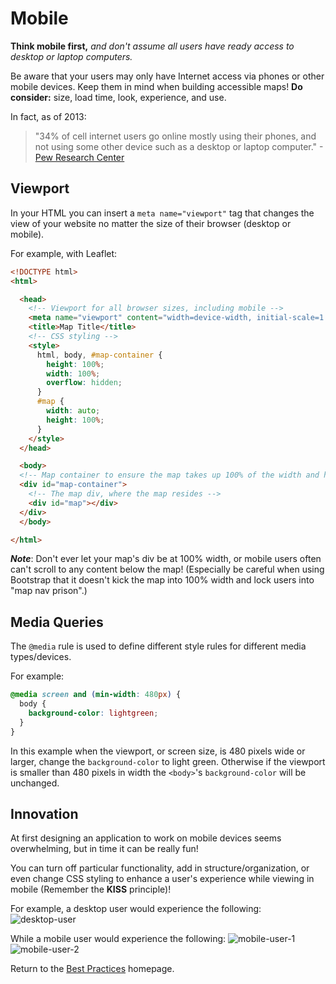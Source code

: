 # Mobile

**Think mobile first,** *and don't assume all users have ready access to desktop or laptop computers.*

Be aware that your users may only have Internet access via phones or other mobile devices. Keep them in mind when building accessible maps! **Do consider:** size, load time, look, experience, and use.

In fact, as of 2013:
> "34% of cell internet users go online mostly using their phones, and not using some other device such as a desktop or laptop computer." -[Pew Research Center](http://www.pewinternet.org/fact-sheets/mobile-technology-fact-sheet)

## Viewport
In your HTML you can insert a `meta name="viewport"` tag that changes the view of your website no matter the size of their browser (desktop or mobile).

For example, with Leaflet:  
```html
<!DOCTYPE html>
<html>

  <head>
    <!-- Viewport for all browser sizes, including mobile -->
    <meta name="viewport" content="width=device-width, initial-scale=1.0, maximum-scale=1.0, user-scalable=no" />
    <title>Map Title</title>
    <!-- CSS styling -->
    <style>
      html, body, #map-container {
      	height: 100%;
      	width: 100%;
      	overflow: hidden;
      }
      #map {
        width: auto;
        height: 100%;
      }
    </style>
  </head>

  <body>
  <!-- Map container to ensure the map takes up 100% of the width and height in the browser -->
  <div id="map-container">
    <!-- The map div, where the map resides -->
    <div id="map"></div>
  </div>
  </body>

</html>
```

**_Note_**: Don't ever let your map's div be at 100% width, or mobile users often can't scroll to any content below the map!  (Especially be careful when using Bootstrap that it doesn't kick the map into 100% width and lock users into "map nav prison".)

## Media Queries
The `@media` rule is used to define different style rules for different media types/devices.

For example:  
```css
@media screen and (min-width: 480px) {
  body {
    background-color: lightgreen;
  }
}
```
In this example when the viewport, or screen size, is 480 pixels wide or larger, change the `background-color` to light green. Otherwise if the viewport is smaller than 480 pixels in width the `<body>`'s `background-color` will be unchanged.

## Innovation
At first designing an application to work on mobile devices seems overwhelming, but in time it can be really fun!

You can turn off particular functionality, add in structure/organization, or even change CSS styling to enhance a user's experience while viewing in mobile (Remember the **KISS** principle)!

For example, a desktop user would experience the following:
![desktop-user](https://cloud.githubusercontent.com/assets/5023024/10415141/a00f0462-6fb1-11e5-8b0a-4e41f183fadd.png)

While a mobile user would experience the following:
![mobile-user-1](https://cloud.githubusercontent.com/assets/5023024/10415140/a00d46c2-6fb1-11e5-8174-c0496c30af5b.png)
![mobile-user-2](https://cloud.githubusercontent.com/assets/5023024/10415142/a0119d08-6fb1-11e5-8784-54cf2bbafd6b.png)

Return to the [Best Practices](../BestPractices.md) homepage.

